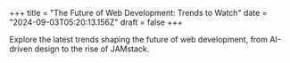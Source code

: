 +++
title = "The Future of Web Development: Trends to Watch"
date = "2024-09-03T05:20:13.156Z"
draft = false
+++

  Explore the latest trends shaping the future of web development, from AI-driven design to the rise of JAMstack.
        